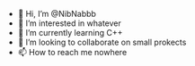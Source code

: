 - 👋 Hi, I’m @NibNabbb
- 👀 I’m interested in whatever
- 🌱 I’m currently learning C++
- 💞️ I’m looking to collaborate on small prokects
- 📫 How to reach me nowhere

<!---
NibNabbb/NibNabbb is a ✨ special ✨ repository because its `README.md` (this file) appears on your GitHub profile.
You can click the Preview link to take a look at your changes.
--->
